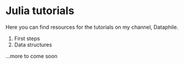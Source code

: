 # Julia tutorials
Here you can find resources for the tutorials on my channel, Dataphile.

1. First steps
2. Data structures

...more to come soon



